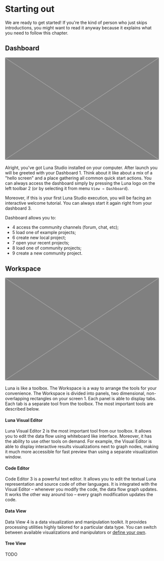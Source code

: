 # Starting out

We are ready to get started! If you're the kind of person who just skips introductions, you might want to read it anyway because it explains what you need to follow this chapter.


## Dashboard

![](/assets/placeholder.jpg)

Alright, you've got Luna Studio installed on your computer. After launch you will be greeted with your Dashboard <span class="uiref">1</span>. Think about it like about a mix of a "hello screen" and a place gathering all common quick start actions. You can always access the dashboard simply by pressing the Luna logo on the left toolbar <span class="uiref">2</span> (or by selecting it from menu `View → Dashboard`).

Moreover, if this is your first Luna Studio execution, you will be facing an interactive welcome tutorial. You can always start it again right from your dashboard <span class="uiref">3</span>.

Dashboard allows you to:
  * <span class="uiref">4</span> access the community channels (forum, chat, etc);
  * <span class="uiref">5</span> load one of example projects;
  * <span class="uiref">6</span> create new local project; 
  * <span class="uiref">7</span> open your recent projects;
  * <span class="uiref">8</span> load one of community projects;
  * <span class="uiref">9</span> create a new community project. 



## Workspace

![](/assets/placeholder.jpg)

Luna is like a toolbox. The Workspace is a way to arrange the tools for your convenience. The Workspace is divided into panels, two dimensional, non-overlapping rectangles on your screen <span class="uiref">1</span>. Each panel is able to display tabs. Each tab is a separate tool from the toolbox. The most important tools are described below.

#### Luna Visual Editor
Luna Visual Editor <span class="uiref">2</span> is the most important tool from our toolbox. It allows you to edit the data flow using whiteboard like interface. Moreover, it has the ability to use other tools on demand. For example, the Visual Editor is able to display interactive results visualizations next to graph nodes, making it much more accessible for fast preview than using a separate visualization window.

#### Code Editor
Code Editor <span class="uiref">3</span> is a powerful text editor. It allows you to edit the textual Luna representation and source code of other languages. It is integrated with the Visual Editor – whenever you modify the code, the data flow graph updates. It works the other way around too – every graph modification updates the code.

#### Data View
Data View <span class="uiref">4</span> is a data visualization and manipulation toolkit. It provides processing utilities highly tailored for a particular data type. You can switch between available visualizations and manipulators or [define your own](dummy.md).

#### Tree View
TODO 

